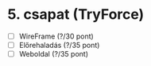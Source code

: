 # 5. csapat (TryForce)

- [ ] WireFrame (?/30 pont)
- [ ] Előrehaladás (?/35 pont)
- [ ] Weboldal (?/35 pont)
